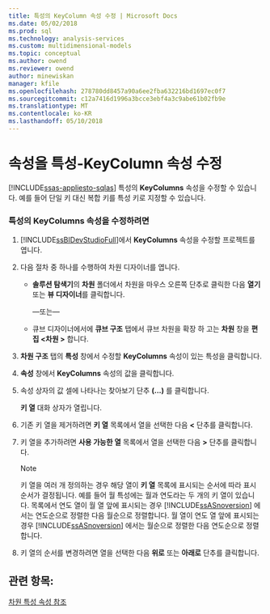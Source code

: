 ```yaml
---
title: 특성의 KeyColumn 속성 수정 | Microsoft Docs
ms.date: 05/02/2018
ms.prod: sql
ms.technology: analysis-services
ms.custom: multidimensional-models
ms.topic: conceptual
ms.author: owend
ms.reviewer: owend
author: minewiskan
manager: kfile
ms.openlocfilehash: 278780dd8457a90a6ee2fba632216bd1697ec0f7
ms.sourcegitcommit: c12a7416d1996a3bcce3ebf4a3c9abe61b02fb9e
ms.translationtype: MT
ms.contentlocale: ko-KR
ms.lasthandoff: 05/10/2018
---
```

# <a name="attribute-properties---modify-the-keycolumn-property"></a>속성을 특성-KeyColumn 속성 수정
[!INCLUDE[ssas-appliesto-sqlas](../../includes/ssas-appliesto-sqlas.md)]
  특성의 **KeyColumns** 속성을 수정할 수 있습니다. 예를 들어 단일 키 대신 복합 키를 특성 키로 지정할 수 있습니다.  
  
### <a name="to-modify-the-keycolumns-property-of-an-attribute"></a>특성의 KeyColumns 속성을 수정하려면  
  
1.  [!INCLUDE[ssBIDevStudioFull](../../includes/ssbidevstudiofull-md.md)]에서 **KeyColumns** 속성을 수정할 프로젝트를 엽니다.  
  
2.  다음 절차 중 하나를 수행하여 차원 디자이너를 엽니다.  
  
    -   **솔루션 탐색기**의 **차원** 폴더에서 차원을 마우스 오른쪽 단추로 클릭한 다음 **열기** 또는 **뷰 디자이너**를 클릭합니다.  
  
         —또는—  
  
    -   큐브 디자이너에서에 **큐브 구조** 탭에서 큐브 차원을 확장 하 고는 **차원** 창을 **편집 \<차원 >** 합니다.  
  
3.  **차원 구조** 탭의 **특성** 창에서 수정할 **KeyColumns** 속성이 있는 특성을 클릭합니다.  
  
4.  **속성** 창에서 **KeyColumns** 속성의 값을 클릭합니다.  
  
5.  속성 상자의 값 셀에 나타나는 찾아보기 단추 **(...)** 를 클릭합니다.  
  
     **키 열** 대화 상자가 열립니다.  
  
6.  기존 키 열을 제거하려면 **키 열** 목록에서 열을 선택한 다음 **\<** 단추를 클릭합니다.  
  
7.  키 열을 추가하려면 **사용 가능한 열** 목록에서 열을 선택한 다음 **>** 단추를 클릭합니다.  
  
    > [!NOTE]  
    >  키 열을 여러 개 정의하는 경우 해당 열이 **키 열** 목록에 표시되는 순서에 따라 표시 순서가 결정됩니다. 예를 들어 월 특성에는 월과 연도라는 두 개의 키 열이 있습니다. 목록에서 연도 열이 월 열 앞에 표시되는 경우 [!INCLUDE[ssASnoversion](../../includes/ssasnoversion-md.md)] 에서는 연도순으로 정렬한 다음 월순으로 정렬합니다. 월 열이 연도 열 앞에 표시되는 경우 [!INCLUDE[ssASnoversion](../../includes/ssasnoversion-md.md)] 에서는 월순으로 정렬한 다음 연도순으로 정렬합니다.  
  
8.  키 열의 순서를 변경하려면 열을 선택한 다음 **위로** 또는 **아래로** 단추를 클릭합니다.  
  
## <a name="see-also"></a>관련 항목:  
 [차원 특성 속성 참조](../../analysis-services/multidimensional-models/dimension-attribute-properties-reference.md)  
  
  
